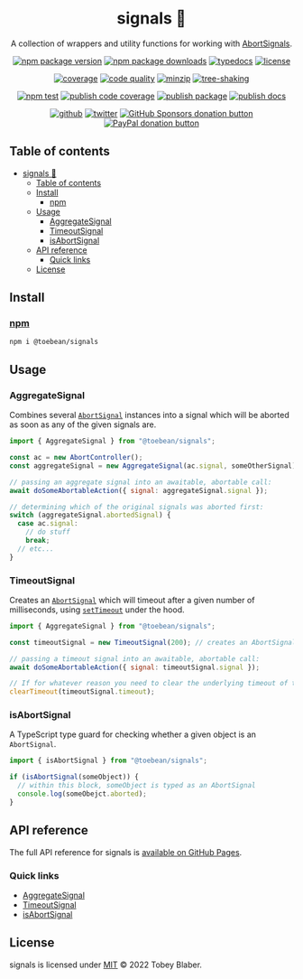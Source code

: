 <center>

# signals 🚥

A collection of wrappers and utility functions for working with [AbortSignals](https://developer.mozilla.org/en-US/docs/Web/API/AbortSignal).

[![npm package version](https://img.shields.io/npm/v/@toebean/signals.svg?logo=npm&label&labelColor=222&style=flat-square)](https://npmjs.org/package/@toebean/signals "View signals on npm") [![npm package downloads](https://img.shields.io/npm/dw/@toebean/signals.svg?logo=npm&labelColor=222&style=flat-square)](https://npmjs.org/package/@toebean/signals "View signals on npm") [![typedocs](https://img.shields.io/badge/docs-informational.svg?logo=typescript&labelColor=222&style=flat-square)](https://toebeann.github.io/signals "Read the documentation on Github Pages") [![license](https://img.shields.io/github/license/toebeann/signals.svg?logo=open-source-initiative&logoColor=3DA639&color=informational&labelColor=222&style=flat-square)](https://github.com/toebeann/signals/blob/main/LICENSE "View the license on GitHub")

[![coverage](https://img.shields.io/codecov/c/github/toebeann/signals.svg?logo=codecov&labelColor=222&style=flat-square)](https://codecov.io/gh/toebeann/signals "View code coverage on Codecov") [![code quality](https://img.shields.io/codefactor/grade/github/toebeann/signals.svg?logo=codefactor&labelColor=222&style=flat-square)](https://www.codefactor.io/repository/github/toebeann/signals "View code quality on CodeFactor") [![minzip](https://img.shields.io/bundlephobia/minzip/@toebean/signals.svg?labelColor=222&style=flat-square)](https://bundlephobia.com/package/@toebean/signals "View signals on Bundlephobia") [![tree-shaking](https://flat.badgen.net/bundlephobia/tree-shaking/@toebean/signals?labelColor=222)](https://bundlephobia.com/package/@toebean/signals "View signals on Bundlephobia")

[![npm test](https://img.shields.io/github/actions/workflow/status/toebeann/signals/npm-test.yml?branch=main&logo=github&logoColor=aaa&label=npm%20test&labelColor=222&style=flat-square)](https://github.com/toebeann/signals/actions/workflows/npm-test.yml "View npm test on GitHub Actions") [![publish code coverage](https://img.shields.io/github/actions/workflow/status/toebeann/signals/publish-code-coverage.yml?branch=main&logo=github&logoColor=aaa&label=publish%20code%20coverage&labelColor=222&style=flat-square)](https://github.com/toebeann/signals/actions/workflows/publish-code-coverage.yml "View publish code coverage on GitHub Actions") [![publish package](https://img.shields.io/github/actions/workflow/status/toebeann/signals/publish-package.yml?branch=main&logo=github&logoColor=aaa&label=publish%20package&labelColor=222&style=flat-square)](https://github.com/toebeann/signals/actions/workflows/publish-package.yml "View publish package on GitHub Actions") [![publish docs](https://img.shields.io/github/actions/workflow/status/toebeann/signals/publish-docs.yml?branch=main&logo=github&logoColor=aaa&label=publish%20docs&labelColor=222&style=flat-square)](https://github.com/toebeann/signals/actions/workflows/publish-docs.yml "View publish docs on GitHub Actions")

[![github](https://img.shields.io/badge/source-informational.svg?logo=github&labelColor=222&style=flat-square)](https://github.com/toebeann/signals "View signals on GitHub") [![twitter](https://img.shields.io/badge/follow-blue.svg?logo=twitter&label&labelColor=222&style=flat-square)](https://twitter.com/toebean__ "Follow @toebean__ on Twitter") [![GitHub Sponsors donation button](https://img.shields.io/badge/sponsor-e5b.svg?logo=github%20sponsors&labelColor=222&style=flat-square)](https://github.com/sponsors/toebeann "Sponsor signals on GitHub") [![PayPal donation button](https://img.shields.io/badge/donate-e5b.svg?logo=paypal&labelColor=222&style=flat-square)](https://paypal.me/tobeyblaber "Donate to signals with PayPal")

</center>

## Table of contents

- [signals 🚥](#signals-)
  - [Table of contents](#table-of-contents)
  - [Install](#install)
    - [npm](#npm)
  - [Usage](#usage)
    - [AggregateSignal](#aggregatesignal)
    - [TimeoutSignal](#timeoutsignal)
    - [isAbortSignal](#isabortsignal)
  - [API reference](#api-reference)
    - [Quick links](#quick-links)
  - [License](#license)

## Install

### [npm](https://www.npmjs.com/package/@toebean/signals "npm is a package manager for JavaScript")

```text
npm i @toebean/signals
```

## Usage

### AggregateSignal

Combines several [`AbortSignal`](https://developer.mozilla.org/en-US/docs/Web/API/AbortSignal) instances into a signal which will be aborted as soon as any of the given signals are.

```js
import { AggregateSignal } from "@toebean/signals";

const ac = new AbortController();
const aggregateSignal = new AggregateSignal(ac.signal, someOtherSignal);

// passing an aggregate signal into an awaitable, abortable call:
await doSomeAbortableAction({ signal: aggregateSignal.signal });

// determining which of the original signals was aborted first:
switch (aggregateSignal.abortedSignal) {
  case ac.signal:
    // do stuff
    break;
  // etc...
}
```

### TimeoutSignal

Creates an [`AbortSignal`](https://developer.mozilla.org/en-US/docs/Web/API/AbortSignal) which will timeout after a given number of milliseconds, using [`setTimeout`](https://developer.mozilla.org/en-US/docs/Web/API/setTimeout) under the hood.

```js
import { AggregateSignal } from "@toebean/signals";

const timeoutSignal = new TimeoutSignal(200); // creates an AbortSignal which will abort in 200ms

// passing a timeout signal into an awaitable, abortable call:
await doSomeAbortableAction({ signal: timeoutSignal.signal });

// If for whatever reason you need to clear the underlying timeout of the TimeoutSignal, you can:
clearTimeout(timeoutSignal.timeout);
```

### isAbortSignal

A TypeScript type guard for checking whether a given object is an `AbortSignal`.

```ts
import { isAbortSignal } from "@toebean/signals";

if (isAbortSignal(someObject)) {
  // within this block, someObject is typed as an AbortSignal
  console.log(someObejct.aborted);
}
```

## API reference

The full API reference for signals is [available on GitHub Pages](https://toebeann.github.io/signals).

### Quick links

- [AggregateSignal](https://toebeann.github.io/signals/stable/classes/AggregateSignal.html)
- [TimeoutSignal](https://toebeann.github.io/signals/stable/classes/TimeoutSignal.html)
- [isAbortSignal](https://toebeann.github.io/signals/stable/functions/isAbortSignal.html)

## License

signals is licensed under [MIT](https://github.com/toebeann/signals/blob/main/LICENSE) © 2022 Tobey Blaber.
